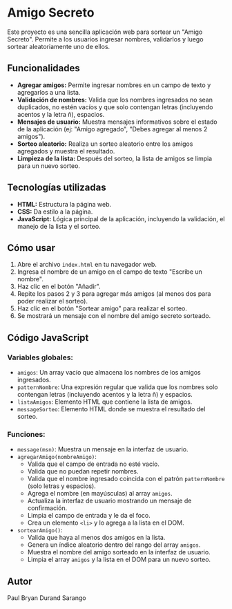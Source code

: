 # Amigo Secreto

Este proyecto es una sencilla aplicación web para sortear un "Amigo Secreto". Permite a los usuarios ingresar nombres, validarlos y luego sortear aleatoriamente uno de ellos.

## Funcionalidades

*   **Agregar amigos:** Permite ingresar nombres en un campo de texto y agregarlos a una lista.
*   **Validación de nombres:** Valida que los nombres ingresados no sean duplicados, no estén vacíos y que solo contengan letras (incluyendo acentos y la letra ñ), espacios.
*   **Mensajes de usuario:** Muestra mensajes informativos sobre el estado de la aplicación (ej: "Amigo agregado", "Debes agregar al menos 2 amigos").
*   **Sorteo aleatorio:** Realiza un sorteo aleatorio entre los amigos agregados y muestra el resultado.
*   **Limpieza de la lista:** Después del sorteo, la lista de amigos se limpia para un nuevo sorteo.

## Tecnologías utilizadas

*   **HTML:** Estructura la página web.
*   **CSS:** Da estilo a la página.
*   **JavaScript:** Lógica principal de la aplicación, incluyendo la validación, el manejo de la lista y el sorteo.

## Cómo usar

1.  Abre el archivo `index.html` en tu navegador web.
2.  Ingresa el nombre de un amigo en el campo de texto "Escribe un nombre".
3.  Haz clic en el botón "Añadir".
4.  Repite los pasos 2 y 3 para agregar más amigos (al menos dos para poder realizar el sorteo).
5.  Haz clic en el botón "Sortear amigo" para realizar el sorteo.
6.  Se mostrará un mensaje con el nombre del amigo secreto sorteado.

## Código JavaScript

### Variables globales:

*   `amigos`: Un array vacío que almacena los nombres de los amigos ingresados.
*   `patternNombre`: Una expresión regular que valida que los nombres solo contengan letras (incluyendo acentos y la letra ñ) y espacios.
*   `listaAmigos`: Elemento HTML que contiene la lista de amigos.
*   `messageSorteo`: Elemento HTML donde se muestra el resultado del sorteo.

### Funciones:

*   `message(msn)`: Muestra un mensaje en la interfaz de usuario.
*   `agregarAmigo(nombreAmigo)`:
    *   Valida que el campo de entrada no esté vacío.
    *   Valida que no puedan repetir nombres.
    *   Valida que el nombre ingresado coincida con el patrón `patternNombre` (solo letras y espacios).
    *   Agrega el nombre (en mayúsculas) al array `amigos`.
    *   Actualiza la interfaz de usuario mostrando un mensaje de confirmación.
    *   Limpia el campo de entrada y le da el foco.
    *   Crea un elemento `<li>` y lo agrega a la lista en el DOM.
*   `sortearAmigo()`:
    *   Valida que haya al menos dos amigos en la lista.
    *   Genera un índice aleatorio dentro del rango del array `amigos`.
    *   Muestra el nombre del amigo sorteado en la interfaz de usuario.
    *   Limpia el array `amigos` y la lista en el DOM para un nuevo sorteo.



## Autor

Paul Bryan Durand Sarango

